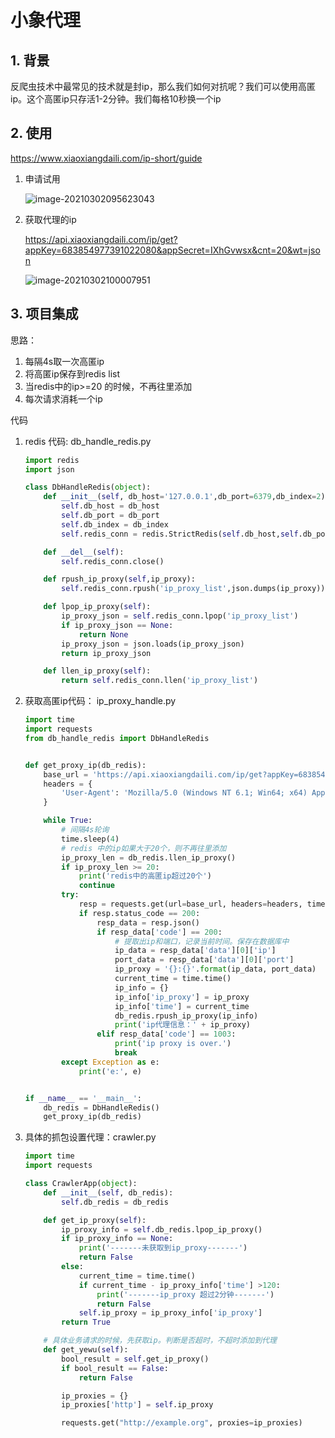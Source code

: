 # 小象代理

## 1. 背景

反爬虫技术中最常见的技术就是封ip，那么我们如何对抗呢？我们可以使用高匿ip。这个高匿ip只存活1-2分钟。我们每格10秒换一个ip

## 2. 使用

https://www.xiaoxiangdaili.com/ip-short/guide

1. 申请试用

   ![image-20210302095623043](https://gitee.com/zszdevelop/blogimage/raw/master/img/image-20210302095623043.png)

2. 获取代理的ip

   https://api.xiaoxiangdaili.com/ip/get?appKey=683854977391022080&appSecret=IXhGvwsx&cnt=20&wt=json

   ![image-20210302100007951](https://gitee.com/zszdevelop/blogimage/raw/master/img/image-20210302100007951.png)

## 3. 项目集成

思路：

1. 每隔4s取一次高匿ip
2. 将高匿ip保存到redis list
3. 当redis中的ip>=20 的时候，不再往里添加
4. 每次请求消耗一个ip

代码

1. redis 代码: db_handle_redis.py

   ```python
   import redis
   import json
   
   class DbHandleRedis(object):
       def __init__(self, db_host='127.0.0.1',db_port=6379,db_index=2):
           self.db_host = db_host
           self.db_port = db_port
           self.db_index = db_index
           self.redis_conn = redis.StrictRedis(self.db_host,self.db_port,self.db_index,decode_responses=True)
   
       def __del__(self):
           self.redis_conn.close()
   
       def rpush_ip_proxy(self,ip_proxy):
           self.redis_conn.rpush('ip_proxy_list',json.dumps(ip_proxy))
   
       def lpop_ip_proxy(self):
           ip_proxy_json = self.redis_conn.lpop('ip_proxy_list')
           if ip_proxy_json == None:
               return None
           ip_proxy_json = json.loads(ip_proxy_json)
           return ip_proxy_json
   
       def llen_ip_proxy(self):
           return self.redis_conn.llen('ip_proxy_list')
   ```

2. 获取高匿ip代码：  ip_proxy_handle.py

   ```python
   import time
   import requests
   from db_handle_redis import DbHandleRedis
   
   
   def get_proxy_ip(db_redis):
       base_url = 'https://api.xiaoxiangdaili.com/ip/get?appKey=683854977391022080&appSecret=IXhGvwsx&cnt=20&wt=json'
       headers = {
           'User-Agent': 'Mozilla/5.0 (Windows NT 6.1; Win64; x64) AppleWebKit/537.36 (KHTML, like Gecko) Chrome/88.0.4324.190 Safari/537.36'
       }
   
       while True:
           # 间隔4s轮询
           time.sleep(4)
           # redis 中的ip如果大于20个，则不再往里添加
           ip_proxy_len = db_redis.llen_ip_proxy()
           if ip_proxy_len >= 20:
               print('redis中的高匿ip超过20个')
               continue
           try:
               resp = requests.get(url=base_url, headers=headers, timeout=3)
               if resp.status_code == 200:
                   resp_data = resp.json()
                   if resp_data['code'] == 200:
                       # 提取出ip和端口，记录当前时间。保存在数据库中
                       ip_data = resp_data['data'][0]['ip']
                       port_data = resp_data['data'][0]['port']
                       ip_proxy = '{}:{}'.format(ip_data, port_data)
                       current_time = time.time()
                       ip_info = {}
                       ip_info['ip_proxy'] = ip_proxy
                       ip_info['time'] = current_time
                       db_redis.rpush_ip_proxy(ip_info)
                       print('ip代理信息：' + ip_proxy)
                   elif resp_data['code'] == 1003:
                       print('ip proxy is over.')
                       break
           except Exception as e:
               print('e:', e)
   
   
   if __name__ == '__main__':
       db_redis = DbHandleRedis()
       get_proxy_ip(db_redis)
   
   ```

3. 具体的抓包设置代理：crawler.py

   ```python
   import time
   import requests
   
   class CrawlerApp(object):
       def __init__(self, db_redis):
           self.db_redis = db_redis
   
       def get_ip_proxy(self):
           ip_proxy_info = self.db_redis.lpop_ip_proxy()
           if ip_proxy_info == None:
               print('-------未获取到ip_proxy-------')
               return False
           else:
               current_time = time.time()
               if current_time - ip_proxy_info['time'] >120:
                   print('-------ip_proxy 超过2分钟-------')
                   return False
               self.ip_proxy = ip_proxy_info['ip_proxy']
           return True
   
       # 具体业务请求的时候，先获取ip。判断是否超时，不超时添加到代理
       def get_yewu(self):
           bool_result = self.get_ip_proxy()
           if bool_result == False:
               return False
   
           ip_proxies = {}
           ip_proxies['http'] = self.ip_proxy
   
           requests.get("http://example.org", proxies=ip_proxies)
   
   ```

   

